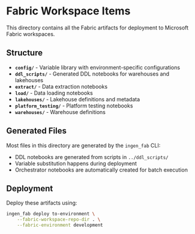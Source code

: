 # Fabric Workspace Items

This directory contains all the Fabric artifacts for deployment to Microsoft Fabric workspaces.

## Structure

- **`config/`** - Variable library with environment-specific configurations
- **`ddl_scripts/`** - Generated DDL notebooks for warehouses and lakehouses
- **`extract/`** - Data extraction notebooks
- **`load/`** - Data loading notebooks
- **`lakehouses/`** - Lakehouse definitions and metadata
- **`platform_testing/`** - Platform testing notebooks
- **`warehouses/`** - Warehouse definitions

## Generated Files

Most files in this directory are generated by the `ingen_fab` CLI:

- DDL notebooks are generated from scripts in `../ddl_scripts/`
- Variable substitution happens during deployment
- Orchestrator notebooks are automatically created for batch execution

## Deployment

Deploy these artifacts using:

```bash
ingen_fab deploy to-environment \
    --fabric-workspace-repo-dir . \
    --fabric-environment development
```

